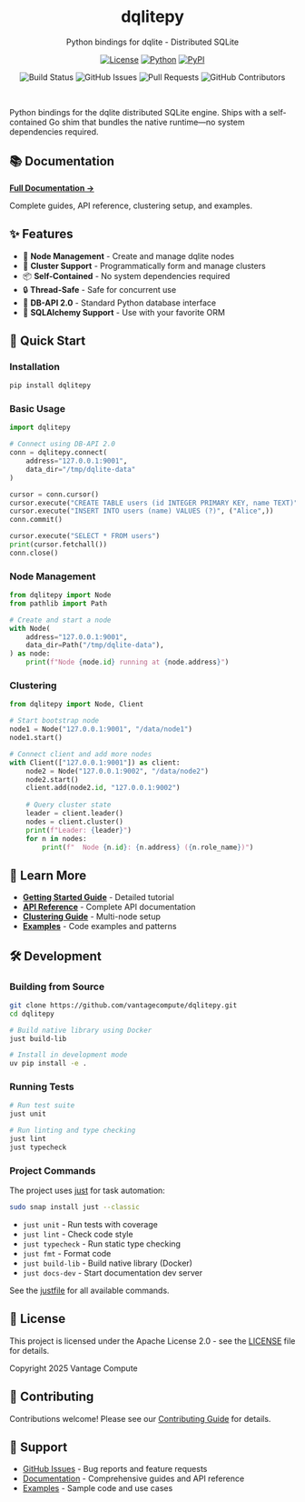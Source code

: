 <div align="center">

# dqlitepy

Python bindings for dqlite - Distributed SQLite

[![License](https://img.shields.io/badge/license-Apache%202.0-blue.svg)](LICENSE)
[![Python](https://img.shields.io/badge/python-3.12+-blue.svg)](https://python.org)
[![PyPI](https://img.shields.io/pypi/v/dqlitepy.svg)](https://pypi.org/project/dqlitepy/)

![Build Status](https://img.shields.io/github/actions/workflow/status/vantagecompute/dqlitepy/ci.yaml?branch=main&label=build&logo=github&style=plastic)
![GitHub Issues](https://img.shields.io/github/issues/vantagecompute/dqlitepy?label=issues&logo=github&style=plastic)
![Pull Requests](https://img.shields.io/github/issues-pr/vantagecompute/dqlitepy?label=pull-requests&logo=github&style=plastic)
![GitHub Contributors](https://img.shields.io/github/contributors/vantagecompute/dqlitepy?logo=github&style=plastic)

</br>

</div>

Python bindings for the dqlite distributed SQLite engine. Ships with a self-contained Go shim that bundles the native runtime—no system dependencies required.

## 📚 Documentation

**[Full Documentation →](https://vantagecompute.github.io/dqlitepy)**

Complete guides, API reference, clustering setup, and examples.

## ✨ Features

- 🚀 **Node Management** - Create and manage dqlite nodes
- 🔗 **Cluster Support** - Programmatically form and manage clusters  
- 📦 **Self-Contained** - No system dependencies required
- 🔒 **Thread-Safe** - Safe for concurrent use
- 🐍 **DB-API 2.0** - Standard Python database interface
- 🎯 **SQLAlchemy Support** - Use with your favorite ORM

## 🚀 Quick Start

### Installation

```bash
pip install dqlitepy
```

### Basic Usage

```python
import dqlitepy

# Connect using DB-API 2.0
conn = dqlitepy.connect(
    address="127.0.0.1:9001",
    data_dir="/tmp/dqlite-data"
)

cursor = conn.cursor()
cursor.execute("CREATE TABLE users (id INTEGER PRIMARY KEY, name TEXT)")
cursor.execute("INSERT INTO users (name) VALUES (?)", ("Alice",))
conn.commit()

cursor.execute("SELECT * FROM users")
print(cursor.fetchall())
conn.close()
```

### Node Management

```python
from dqlitepy import Node
from pathlib import Path

# Create and start a node
with Node(
    address="127.0.0.1:9001",
    data_dir=Path("/tmp/dqlite-data"),
) as node:
    print(f"Node {node.id} running at {node.address}")
```

### Clustering

```python
from dqlitepy import Node, Client

# Start bootstrap node
node1 = Node("127.0.0.1:9001", "/data/node1")
node1.start()

# Connect client and add more nodes
with Client(["127.0.0.1:9001"]) as client:
    node2 = Node("127.0.0.1:9002", "/data/node2")
    node2.start()
    client.add(node2.id, "127.0.0.1:9002")
    
    # Query cluster state
    leader = client.leader()
    nodes = client.cluster()
    print(f"Leader: {leader}")
    for n in nodes:
        print(f"  Node {n.id}: {n.address} ({n.role_name})")
```

## 📖 Learn More

- **[Getting Started Guide](https://vantagecompute.github.io/dqlitepy/docs/getting-started)** - Detailed tutorial
- **[API Reference](https://vantagecompute.github.io/dqlitepy/docs/api)** - Complete API documentation
- **[Clustering Guide](https://vantagecompute.github.io/dqlitepy/docs/clustering)** - Multi-node setup
- **[Examples](https://vantagecompute.github.io/dqlitepy/docs/examples)** - Code examples and patterns

## 🛠️ Development

### Building from Source

```bash
git clone https://github.com/vantagecompute/dqlitepy.git
cd dqlitepy

# Build native library using Docker
just build-lib

# Install in development mode
uv pip install -e .
```

### Running Tests

```bash
# Run test suite
just unit

# Run linting and type checking
just lint
just typecheck
```

### Project Commands

The project uses [just](https://github.com/casey/just) for task automation:

```bash
sudo snap install just --classic
```

- `just unit` - Run tests with coverage
- `just lint` - Check code style
- `just typecheck` - Run static type checking
- `just fmt` - Format code
- `just build-lib` - Build native library (Docker)
- `just docs-dev` - Start documentation dev server

See the [justfile](justfile) for all available commands.

## 📝 License

This project is licensed under the Apache License 2.0 - see the [LICENSE](LICENSE) file for details.

Copyright 2025 Vantage Compute

## 🤝 Contributing

Contributions welcome! Please see our [Contributing Guide](https://vantagecompute.github.io/dqlitepy/docs/contributing) for details.

## 💬 Support

- [GitHub Issues](https://github.com/vantagecompute/dqlitepy/issues) - Bug reports and feature requests
- [Documentation](https://vantagecompute.github.io/dqlitepy) - Comprehensive guides and API reference
- [Examples](examples/) - Sample code and use cases
